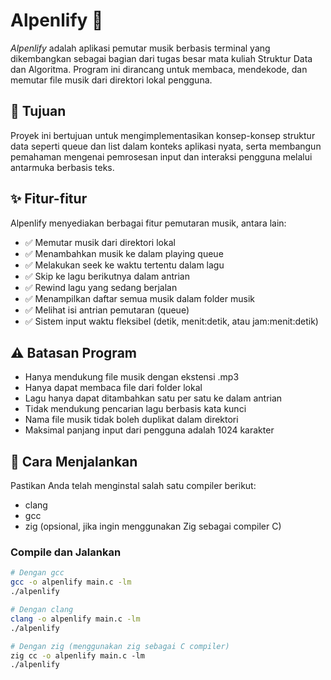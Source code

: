 # Alpenlify 🎵
*Alpenlify* adalah aplikasi pemutar musik berbasis terminal yang dikembangkan sebagai bagian dari tugas besar mata kuliah Struktur Data dan Algoritma. Program ini dirancang untuk membaca, mendekode, dan memutar file musik dari direktori lokal pengguna.

## 📌 Tujuan
Proyek ini bertujuan untuk mengimplementasikan konsep-konsep struktur data seperti queue dan list dalam konteks aplikasi nyata, serta membangun pemahaman mengenai pemrosesan input dan interaksi pengguna melalui antarmuka berbasis teks.

## ✨ Fitur-fitur
Alpenlify menyediakan berbagai fitur pemutaran musik, antara lain:

- ✅ Memutar musik dari direktori lokal
- ✅ Menambahkan musik ke dalam playing queue
- ✅ Melakukan seek ke waktu tertentu dalam lagu
- ✅ Skip ke lagu berikutnya dalam antrian
- ✅ Rewind lagu yang sedang berjalan
- ✅ Menampilkan daftar semua musik dalam folder musik
- ✅ Melihat isi antrian pemutaran (queue)
- ✅ Sistem input waktu fleksibel (detik, menit:detik, atau jam:menit:detik)

## ⚠ Batasan Program
- Hanya mendukung file musik dengan ekstensi .mp3
- Hanya dapat membaca file dari folder lokal
- Lagu hanya dapat ditambahkan satu per satu ke dalam antrian
- Tidak mendukung pencarian lagu berbasis kata kunci
- Nama file musik tidak boleh duplikat dalam direktori
- Maksimal panjang input dari pengguna adalah 1024 karakter

## 🚀 Cara Menjalankan
Pastikan Anda telah menginstal salah satu compiler berikut:

- clang
- gcc
- zig (opsional, jika ingin menggunakan Zig sebagai compiler C)

### Compile dan Jalankan
```bash
# Dengan gcc
gcc -o alpenlify main.c -lm
./alpenlify

# Dengan clang
clang -o alpenlify main.c -lm
./alpenlify

# Dengan zig (menggunakan zig sebagai C compiler)
zig cc -o alpenlify main.c -lm
./alpenlify